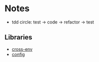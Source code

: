 # Notes

- tdd circle: test -> code -> refactor -> test

## Libraries

- [cross-env](https://www.npmjs.com/package/cross-env)
- [config](https://www.npmjs.com/package/config)
